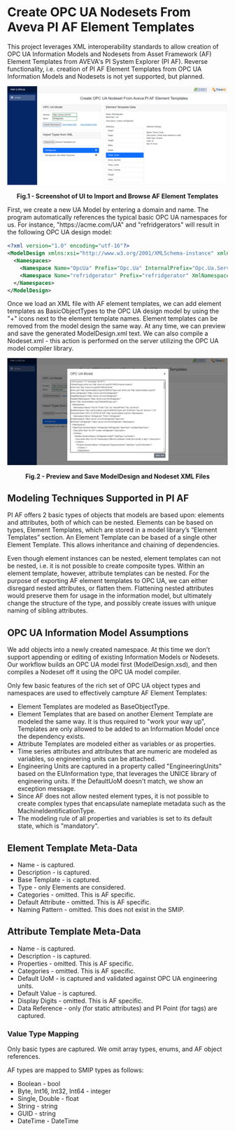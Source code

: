 # Create OPC UA Nodesets From Aveva PI AF Element Templates

This project leverages XML interoperability standards to allow creation of OPC UA Information Models and Nodesets from Asset Framework (AF) Element Templates from AVEVA's PI System Explorer (PI AF). Reverse functionality, i.e. creation of PI AF Element Templates from OPC UA Information Models and Nodesets is not yet supported, but planned.

![Screenshot](./images/af2ua_screenshot.png)
<p align = "center"><b>Fig.1 - Screenshot of UI to Import and Browse AF Element Templates</b></p>

First, we create a new UA Model by entering a domain and name. The program automatically references the typical basic OPC UA namespaces for us. For instance, "ht<span>tps://</span>acme.com/UA" and "refridgerators" will result in the following OPC UA design model:

``` xml
<?xml version="1.0" encoding="utf-16"?>
<ModelDesign xmlns:xsi="http://www.w3.org/2001/XMLSchema-instance" xmlns:xsd="http://www.w3.org/2001/XMLSchema" xmlns:uax="http://opcfoundation.org/UA/2008/02/Types.xsd" xmlns:ua="http://opcfoundation.org/UA/" xmlns:refridgerator="https://acme.com/refridgerator/" TargetNamespace="https://acme.com/refridgerator/" TargetXmlNamespace="https://acme.com/refridgerator/" xmlns="http://opcfoundation.org/UA/ModelDesign.xsd">
  <Namespaces>
    <Namespace Name="OpcUa" Prefix="Opc.Ua" InternalPrefix="Opc.Ua.Server" XmlNamespace="http://opcfoundation.org/UA/2008/02/Types.xsd" XmlPrefix="OpcUa" Version="1.03" PublicationDate="2013-12-02T00:00:00Z">http://opcfoundation.org/UA/</Namespace>
    <Namespace Name="refridgerator" Prefix="refridgerator" XmlNamespace="https://acme.com/refridgerator/Types.xsd" XmlPrefix="refridgerator">https://acme.com/refridgerator/</Namespace>
  </Namespaces>
</ModelDesign>
```

Once we load an XML file with AF element templates, we can add element templates as BasicObjectTypes to the OPC UA design model by using the "+" icons next to the element template names. Element templates can be removed from the model design the same way. At any time, we can preview and save the generated ModelDesign.xml text. We can also compile a Nodeset.xml - this action is performed on the server utilizing the OPC UA model compiler library.

![Screenshot](./images/af2ua_model_preview_screenshot.png)
<p align = "center"><b>Fig.2 - Preview and Save ModelDesign and Nodeset XML Files</b></p>

## Modeling Techniques Supported in PI AF 

PI AF offers 2 basic types of objects that models are based upon: elements and attributes, both of which can be nested. Elements can be based on types, Element Templates, which are stored in a model library’s “Element Templates” section. An Element Template can be based of a single other Element Template. This allows inheritance and chaining of dependencies.

Even though element instances can be nested, element templates can not be nested, i.e. it is not possible to create composite types. Within an element template, however, attribute templates can be nested. For the purpose of exporting AF element templates to OPC UA, we can either disregard nested attributes, or flatten them. Flattening nested attributes would preserve them for usage in the information model, but ultimately change the structure of the type, and possibly create issues with unique naming of sibling attributes.

## OPC UA Information Model Assumptions

We add objects into a newly created namespace. At this time we don't support appending or editing of existing Information Models or Nodesets. Our workflow builds an OPC UA model first (ModelDesign.xsd), and then compiles a Nodeset off it using the OPC UA model compiler.

Only few basic features of the rich set of OPC UA object types and namespaces are used to effectively campture AF Element Templates:

- Element Templates are modeled as BaseObjectType.
- Element Templates that are based on another Element Template are modeled the same way. It is thus required to "work your way up", Templates are only allowed to be added to an Information Model once the dependency exists.
- Attribute Templates are modeled either as variables or as properties.
- Time series attributes and attributes that are numeric are modeled as variables, so engineering units can be attached.
- Engineering Units are captured in a property called "EngineeringUnits" based on the EUInformation type, that leverages the UNICE library of engineering units. If the DefaultUoM doesn't match, we show an exception message.
- Since AF does not allow nested element types, it is not possible to create complex types that encapsulate nameplate metadata such as the MachineIdentificationType.
- The modeling rule of all properties and variables is set to its default state, which is "mandatory". 

## Element Template Meta-Data

- Name - is captured.
- Description - is captured.
- Base Template - is captured.
- Type - only Elements are considered.
- Categories - omitted. This is AF specific.
- Default Attribute - omitted. This is AF specific.
- Naming Pattern - omitted. This does not exist in the SMIP.

## Attribute Template Meta-Data

- Name - is captured.
- Description - is captured.
- Properties - omitted. This is AF specific.
- Categories - omitted. This is AF specific.
- Default UoM - is captured and validated against OPC UA engineering units.
- Default Value - is captured.
- Display Digits - omitted. This is AF specific.
- Data Reference - only <none> (for static attributes) and PI Point (for tags) are captured.

### Value Type Mapping

Only basic types are captured. We omit array types, enums, and AF object references. 

AF types are mapped to SMIP types as follows:

- Boolean - bool
- Byte, Int16, Int32, Int64 - integer
- Single, Double - float
- String - string
- GUID - string
- DateTime - DateTime


